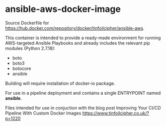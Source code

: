 # ansible-aws-docker-image

Source Dockerfile for https://hub.docker.com/repository/docker/tinfoilcipher/ansible-aws.

This container is intended to provide a ready-made environment for running AWS-targeted Ansible Playbooks and already includes the relevant pip modules (Python 2.7.18):

 * boto
 * boto3
 * botocore
 * ansible

Building will require installation of docker-io package.

For use in a pipeline deployment and contains a single ENTRYPOINT named **ansible**.

Files intended for use in conjuction with the blog post Improving Your CI/CD Pipeline With Custom Docker Images https://www.tinfoilcipher.co.uk/?p=1220
